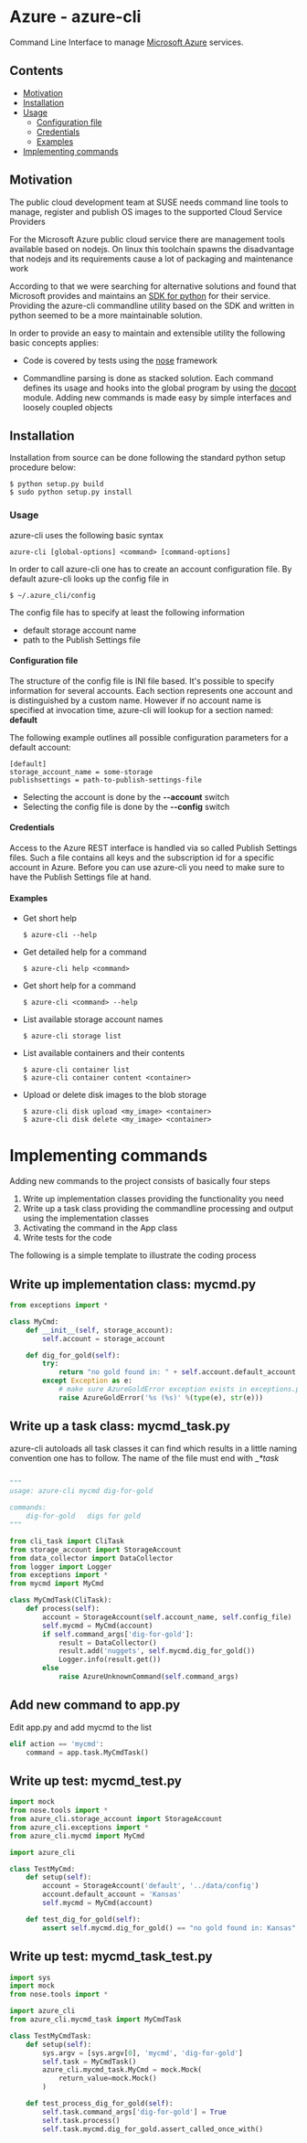 # Azure - azure-cli

Command Line Interface to manage
[Microsoft Azure](https://manage.windowsazure.com) services.

## Contents

  * [Motivation](#motivation)
  * [Installation](#installation)
  * [Usage](#usage)
    - [Configuration file](#configuration-file)
    - [Credentials](#credentials)
    - [Examples](#examples)
  * [Implementing commands](#implementing-commands)

## Motivation

The public cloud development team at SUSE needs command line
tools to manage, register and publish OS images to the supported
Cloud Service Providers

For the Microsoft Azure public cloud service there are management
tools available based on nodejs. On linux this toolchain spawns the
disadvantage that nodejs and its requirements cause a lot of
packaging and maintenance work

According to that we were searching for alternative solutions and
found that Microsoft provides and maintains an
[SDK for python](https://github.com/Azure/azure-sdk-for-python)
for their service. Providing the azure-cli commandline utility based
on the SDK and written in python seemed to be a more
maintainable solution.

In order to provide an easy to maintain and extensible utility the
following basic concepts applies:

* Code is covered by tests using the
  [nose](https://nose.readthedocs.org/en/latest) framework

* Commandline parsing is done as stacked solution. Each command
  defines its usage and hooks into the global program by using the
  [docopt](http://docopt.org) module. Adding new commands is made
  easy by simple interfaces and loosely coupled objects

## Installation

Installation from source can be done following the standard
python setup procedure below:

```
$ python setup.py build
$ sudo python setup.py install
```

### Usage

azure-cli uses the following basic syntax

```
azure-cli [global-options] <command> [command-options]
```

In order to call azure-cli one has to create an account configuration
file. By default azure-cli looks up the config file in

```
$ ~/.azure_cli/config
```

The config file has to specify at least the following information

* default storage account name
* path to the Publish Settings file

#### Configuration file

The structure of the config file is INI file based. It's possible to
specify information for several accounts. Each section represents one
account and is distinguished by a custom name. However if no account
name is specified at invocation time, azure-cli will lookup for a
section named: __default__

The following example outlines all possible configuration parameters
for a default account:

```
[default]
storage_account_name = some-storage
publishsettings = path-to-publish-settings-file
```

* Selecting the account is done by the __--account__ switch
* Selecting the config file is done by the __--config__ switch

#### Credentials

Access to the Azure REST interface is handled via so called Publish Settings
files. Such a file contains all keys and the subscription id for a specific
account in Azure. Before you can use azure-cli you need to make sure to have
the Publish Settings file at hand.

#### Examples

* Get short help

  ```
  $ azure-cli --help
  ```

* Get detailed help for a command

  ```
  $ azure-cli help <command>
  ```

* Get short help for a command

  ```
  $ azure-cli <command> --help
  ```

* List available storage account names

  ```
  $ azure-cli storage list
  ```

* List available containers and their contents

  ```
  $ azure-cli container list
  $ azure-cli container content <container>
  ```

* Upload or delete disk images to the blob storage

  ```
  $ azure-cli disk upload <my_image> <container>
  $ azure-cli disk delete <my_image> <container>
  ```


# Implementing commands

Adding new commands to the project consists of basically four steps

1. Write up implementation classes providing the functionality you need
2. Write up a task class providing the commandline processing and output
   using the implementation classes
3. Activating the command in the App class
4. Write tests for the code

The following is a simple template to illustrate the coding process

## Write up implementation class: mycmd.py

```python
from exceptions import *

class MyCmd:
    def __init__(self, storage_account):
        self.account = storage_account

    def dig_for_gold(self):
        try:
            return "no gold found in: " + self.account.default_account
        except Exception as e:
            # make sure AzureGoldError exception exists in exceptions.py
            raise AzureGoldError('%s (%s)' %(type(e), str(e)))
```


## Write up a task class: mycmd_task.py

azure-cli autoloads all task classes it can find which results in a little
naming convention one has to follow. The name of the file must end with
__*_task__

```python

"""
usage: azure-cli mycmd dig-for-gold

commands:
    dig-for-gold   digs for gold
"""

from cli_task import CliTask
from storage_account import StorageAccount
from data_collector import DataCollector
from logger import Logger
from exceptions import *
from mycmd import MyCmd

class MyCmdTask(CliTask):
    def process(self):
        account = StorageAccount(self.account_name, self.config_file)
        self.mycmd = MyCmd(account)
        if self.command_args['dig-for-gold']:
            result = DataCollector()
            result.add('nuggets', self.mycmd.dig_for_gold())
            Logger.info(result.get())
        else
            raise AzureUnknownCommand(self.command_args)

```

## Add new command to app.py

Edit app.py and add mycmd to the list

```python
elif action == 'mycmd':
    command = app.task.MyCmdTask()
```

## Write up test: mycmd_test.py

```python
import mock
from nose.tools import *
from azure_cli.storage_account import StorageAccount
from azure_cli.exceptions import *
from azure_cli.mycmd import MyCmd

import azure_cli

class TestMyCmd:
    def setup(self):
        account = StorageAccount('default', '../data/config')
        account.default_account = 'Kansas'
        self.mycmd = MyCmd(account)

    def test_dig_for_gold(self):
        assert self.mycmd.dig_for_gold() == "no gold found in: Kansas"
```

## Write up test: mycmd_task_test.py

```python
import sys
import mock
from nose.tools import *

import azure_cli
from azure_cli.mycmd_task import MyCmdTask

class TestMyCmdTask:
    def setup(self):
        sys.argv = [sys.argv[0], 'mycmd', 'dig-for-gold']
        self.task = MyCmdTask()
        azure_cli.mycmd_task.MyCmd = mock.Mock(
            return_value=mock.Mock()
        )

    def test_process_dig_for_gold(self):
        self.task.command_args['dig-for-gold'] = True
        self.task.process()
        self.task.mycmd.dig_for_gold.assert_called_once_with()
```


